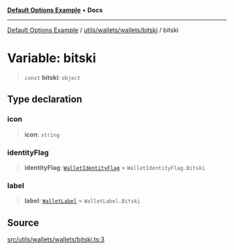 [**Default Options Example**](../../../../../README.md) • **Docs**

***

[Default Options Example](../../../../../modules.md) / [utils/wallets/wallets/bitski](../README.md) / bitski

# Variable: bitski

> `const` **bitski**: `object`

## Type declaration

### icon

> **icon**: `string`

### identityFlag

> **identityFlag**: [`WalletIdentityFlag`](../../../types/enumerations/WalletIdentityFlag.md) = `WalletIdentityFlag.Bitski`

### label

> **label**: [`WalletLabel`](../../../types/enumerations/WalletLabel.md) = `WalletLabel.Bitski`

## Source

[src/utils/wallets/wallets/bitski.ts:3](https://github.com/bgd-labs/fe-shared/blob/022d31eeb7e61eeffe2ddf65992458f822122ffc/src/utils/wallets/wallets/bitski.ts#L3)

